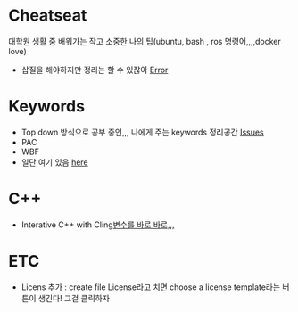 # Cheatseat
대학원 생활 중 배워가는 작고 소중한 나의 팁(ubuntu, bash , ros 명령어,,,,docker love)
- 삽질을 해야하지만 정리는 할 수 있잖아 [Error](Error.md)


# Keywords
- Top down 방식으로 공부 중인,,, 나에게 주는 keywords 정리공간 [Issues](https://github.com/ChaeChae0505/Cheatseat/issues)
- PAC
- WBF
- 일단 여기 있음 [here](https://www.notion.so/ch05ch/e68d8d8a62824626bf19a587e91c3d34)

# C++
- Interative C++ with Cling[변수를 바로 바로,,,](https://iosroid.tistory.com/m/113)

# ETC
- Licens 추가 : create file License라고 치면 choose a license template라는 버튼이 생긴다! 그걸 클릭하자
